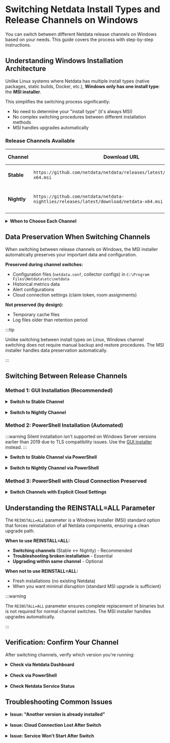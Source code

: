 # Switching Netdata Install Types and Release Channels on Windows

You can switch between different Netdata release channels on Windows based on your needs. This guide covers the process with step-by-step instructions.

## Understanding Windows Installation Architecture

Unlike Linux systems where Netdata has multiple install types (native packages, static builds, Docker, etc.), **Windows only has one install type**: the **MSI installer**.

This simplifies the switching process significantly:
- No need to determine your "install type" (it's always MSI)
- No complex switching procedures between different installation methods
- MSI handles upgrades automatically

### Release Channels Available

| Channel | Download URL | Update Frequency | Recommended For |
|---------|-------------|------------------|-----------------|
| **Stable** | `https://github.com/netdata/netdata/releases/latest/download/netdata-x64.msi` | Major and patch releases | Production systems, most users |
| **Nightly** | `https://github.com/netdata/netdata-nightlies/releases/latest/download/netdata-x64.msi` | Daily builds | Testing, early adopters, bleeding-edge features |

<details>
<summary><strong>When to Choose Each Channel</strong></summary><br/>

**Choose Stable Channel If:**
- You're running production systems
- You need predictable, well-tested releases
- You prefer less frequent updates (major releases only)
- You want maximum stability over cutting-edge features
- You have strict change management processes

**Choose Nightly Channel If:**
- You're testing new features before production deployment
- You want immediate bug fixes without waiting for releases
- You're contributing to Netdata development and need latest code
- You want to provide early feedback to the Netdata team

**Update Frequency**: Stable releases occur every few weeks to months, while Nightly builds are updated daily with every commit to the master branch.

</details>

## Data Preservation When Switching Channels

When switching between release channels on Windows, the MSI installer automatically preserves your important data and configuration.

**Preserved during channel switches:**
- Configuration files (`netdata.conf`, collector configs) in `C:\Program Files\Netdata\etc\netdata`
- Historical metrics data
- Alert configurations  
- Cloud connection settings (claim token, room assignments)

**Not preserved (by design):**
- Temporary cache files
- Log files older than retention period

:::tip

Unlike switching between install types on Linux, Windows channel switching does not require manual backup and restore procedures. The MSI installer handles data preservation automatically.

:::

## Switching Between Release Channels

### Method 1: GUI Installation (Recommended)

<details>
<summary><strong>Switch to Stable Channel</strong></summary><br/>

1. **Download the Stable MSI:**
   - Go to: `https://github.com/netdata/netdata/releases/latest/download/netdata-x64.msi`
   - Save the file to your Downloads folder

2. **Run the installer:**
   - Double-click the downloaded `.msi` file
   - Grant Administrator privileges when prompted
   - Follow the installation wizard

3. **Verify the installation:**
   - The installer will automatically detect your existing installation
   - Upgrade to the Stable channel
   - Preserve your configuration and data
   - Restart the Netdata service

</details>

<br/>

<details>
<summary><strong>Switch to Nightly Channel</strong></summary><br/>

1. **Download the Nightly MSI:**
   - Go to: `https://github.com/netdata/netdata-nightlies/releases/latest/download/netdata-x64.msi`
   - Save the file to your Downloads folder

2. **Run the installer:**
   - Double-click the downloaded `.msi` file
   - Grant Administrator privileges when prompted
   - Follow the installation wizard

3. **Verify the installation:**
   - The installer will automatically detect your existing installation
   - Upgrade to the Nightly channel
   - Preserve your configuration and data
   - Restart the Netdata service

</details>

### Method 2: PowerShell Installation (Automated)

:::warning
Silent installation isn't supported on Windows Server versions earlier than 2019 due to TLS compatibility issues.
Use the [GUI installer](#method-1-gui-installation-recommended) instead.
:::

<details>
<summary><strong>Switch to Stable Channel via PowerShell</strong></summary><br/>

```powershell
# Run PowerShell as Administrator
$ProgressPreference = 'SilentlyContinue'
Invoke-WebRequest https://github.com/netdata/netdata/releases/latest/download/netdata-x64.msi -OutFile "$env:TEMP\netdata-x64.msi"
msiexec /qn /i "$env:TEMP\netdata-x64.msi" REINSTALL=ALL
```

</details>

<br/>

<details>
<summary><strong>Switch to Nightly Channel via PowerShell</strong></summary><br/>

```powershell
# Run PowerShell as Administrator
$ProgressPreference = 'SilentlyContinue'
Invoke-WebRequest https://github.com/netdata/netdata-nightlies/releases/latest/download/netdata-x64.msi -OutFile "$env:TEMP\netdata-x64.msi"
msiexec /qn /i "$env:TEMP\netdata-x64.msi" REINSTALL=ALL
```

</details>

### Method 3: PowerShell with Cloud Connection Preserved

<details>
<summary><strong>Switch Channels with Explicit Cloud Settings</strong></summary><br/>

If you want to ensure your Netdata Cloud connection is maintained during the switch, you can provide your claim token and room IDs explicitly.

**Get your current cloud settings:**

```powershell
# Check current cloud configuration
Get-Content "C:\Program Files\Netdata\etc\netdata\cloud.d\cloud.conf"
```

Look for your `token` and `rooms` values.

**Switch to Stable with Cloud settings:**

```powershell
# Run PowerShell as Administrator
$ProgressPreference = 'SilentlyContinue'
Invoke-WebRequest https://github.com/netdata/netdata/releases/latest/download/netdata-x64.msi -OutFile "$env:TEMP\netdata-x64.msi"
msiexec /qn /i "$env:TEMP\netdata-x64.msi" TOKEN="<YOUR_TOKEN>" ROOMS="<YOUR_ROOMS>"
```

**Switch to Nightly with Cloud settings:**

```powershell
# Run PowerShell as Administrator
$ProgressPreference = 'SilentlyContinue'
Invoke-WebRequest https://github.com/netdata/netdata-nightlies/releases/latest/download/netdata-x64.msi -OutFile "$env:TEMP\netdata-x64.msi"
msiexec /qn /i "$env:TEMP\netdata-x64.msi" TOKEN="<YOUR_TOKEN>" ROOMS="<YOUR_ROOMS>"
```

Replace `<YOUR_TOKEN>` with your Netdata Cloud claim token and `<YOUR_ROOMS>` with your comma-separated Room IDs.

</details>

## Understanding the REINSTALL=ALL Parameter

The `REINSTALL=ALL` parameter is a Windows Installer (MSI) standard option that forces reinstallation of all Netdata components, ensuring a clean upgrade path.

**When to use REINSTALL=ALL:**
- **Switching channels** (Stable ↔ Nightly) - Recommended
- **Troubleshooting broken installation** - Essential
- **Upgrading within same channel** - Optional

**When not to use REINSTALL=ALL:**
- Fresh installations (no existing Netdata)
- When you want minimal disruption (standard MSI upgrade is sufficient)

:::warning

The `REINSTALL=ALL` parameter ensures complete replacement of binaries but is not required for normal channel switches. The MSI installer handles upgrades automatically.

:::

## Verification: Confirm Your Channel

After switching channels, verify which version you're running:

<details>
<summary><strong>Check via Netdata Dashboard</strong></summary><br/>

1. Open your browser to `http://localhost:19999`
2. Click the **Netdata logo** in the top-left corner
3. Look for the version number:
   - **Stable**: `v2.1.0` (clean version number)
   - **Nightly**: `v2.1.0-123-nightly` (includes commit hash)

</details>

<br/>

<details>
<summary><strong>Check via PowerShell</strong></summary><br/>

```powershell
# Get installed Netdata version
Get-ItemProperty "HKLM:\Software\Microsoft\Windows\CurrentVersion\Uninstall\*" | 
  Where-Object { $_.DisplayName -like "*Netdata*" } | 
  Select-Object DisplayName, DisplayVersion, Publisher
```

**Example output:**
```
DisplayName    : Netdata
DisplayVersion : 2.1.0
Publisher      : Netdata Inc.
```

</details>

<br/>

<details>
<summary><strong>Check Netdata Service Status</strong></summary><br/>

```powershell
# Check Netdata service status
Get-Service netdata | Select-Object Name, Status, DisplayName

# Check service executable path
Get-WmiObject win32_service | Where-Object {$_.Name -eq 'netdata'} | Select-Object PathName
```

</details>

## Troubleshooting Common Issues

<details>
<summary><strong>Issue: "Another version is already installed"</strong></summary><br/>

**Symptoms**: MSI installer shows error about existing installation

**Solution**: Use the `REINSTALL=ALL` parameter explicitly:

```powershell
msiexec /qn /i netdata-x64.msi REINSTALL=ALL
```

Alternatively, uninstall first, then reinstall:

```powershell
# Uninstall existing installation
msiexec /qn /x netdata-x64.msi

# Wait for uninstall to complete
Start-Sleep -Seconds 10

# Reinstall with new channel
msiexec /qn /i netdata-x64.msi TOKEN="<YOUR_TOKEN>" ROOMS="<YOUR_ROOMS>"
```

</details>

<br/>

<details>
<summary><strong>Issue: Cloud Connection Lost After Switch</strong></summary><br/>

**Symptoms**: After switching channels, node doesn't appear in Netdata Cloud

**Solution**: Reclaim the node:

```powershell
# Stop Netdata service
Stop-Service netdata

# Remove old cloud configuration
Remove-Item "C:\Program Files\Netdata\var\lib\netdata\cloud.d\*" -Force

# Reinstall with claim token
msiexec /qn /i netdata-x64.msi TOKEN="<YOUR_TOKEN>" ROOMS="<YOUR_ROOMS>" REINSTALL=ALL

# Start service
Start-Service netdata
```

</details>

<br/>

<details>
<summary><strong>Issue: Service Won't Start After Switch</strong></summary><br/>

**Symptoms**: Netdata service fails to start after channel switch

**Solution**: Check service status and perform clean reinstall:

```powershell
# Check service status
Get-Service netdata

# Check Windows Event Log for errors
Get-EventLog -LogName Application -Source Netdata -Newest 20

# Perform clean reinstall
msiexec /qn /x netdata-x64.msi
Remove-Item "C:\Program Files\Netdata" -Recurse -Force -ErrorAction SilentlyContinue
Remove-Item "$env:PROGRAMDATA\Netdata" -Recurse -Force -ErrorAction SilentlyContinue
msiexec /qn /i netdata-x64.msi TOKEN="<YOUR_TOKEN>" ROOMS="<YOUR_ROOMS>"
```

</details>
